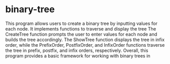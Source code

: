 # binary-tree
 This program allows users to create a binary tree by inputting values for each node. It implements functions to traverse and display the tree 
 The CreateTree function prompts the user to enter values ​​for each node and builds the tree accordingly. The ShowTree function displays the tree in infix order, while the PrefixOrder, PostfixOrder, and InfixOrder functions traverse the tree 
 in prefix, postfix, and infix orders, respectively. Overall, this program provides a basic framework for working with binary trees in
